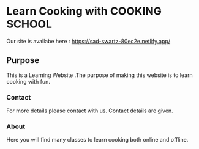# Learn Cooking with COOKING SCHOOL

Our site is availabe here : https://sad-swartz-80ec2e.netlify.app/

## Purpose

This is a Learning Website .The purpose of making this website is to learn cooking with fun. 

### Contact
For more details please contact with us. Contact details are given.

### About
Here you will find many classes to learn cooking both online and offline.

